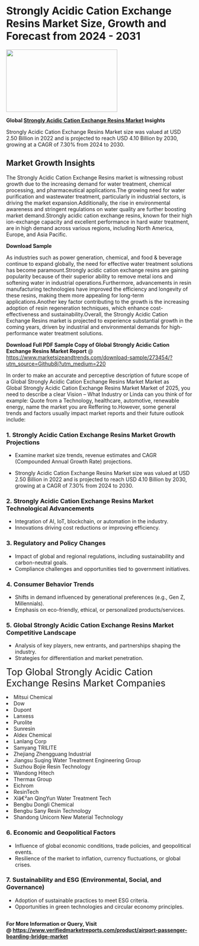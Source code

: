 <H1>Strongly Acidic Cation Exchange Resins Market Size, Growth and Forecast from 2024 - 2031</H1><img class="aligncenter size-medium wp-image-584254" src="https://thirdeyenews.in/wp-content/uploads/2024/09/Global-Market-Research-300x168.jpeg" alt="" width="300" height="168" /><p><strong>Global&nbsp;<a href="https://www.marketsizeandtrends.com/download-sample/273454/?utm_source=Github8j?utm_medium=220">Strongly Acidic Cation Exchange Resins Market</a> Insights</strong></p><p>Strongly Acidic Cation Exchange Resins Market size was valued at USD 2.50 Billion in 2022 and is projected to reach USD 4.10 Billion by 2030, growing at a CAGR of 7.30% from 2024 to 2030.</p><p><h2>Market Growth Insights</h2> <p>The Strongly Acidic Cation Exchange Resins market is witnessing robust growth due to the increasing demand for water treatment, chemical processing, and pharmaceutical applications.The growing need for water purification and wastewater treatment, particularly in industrial sectors, is driving the market expansion.Additionally, the rise in environmental awareness and stringent regulations on water quality are further boosting market demand.Strongly acidic cation exchange resins, known for their high ion-exchange capacity and excellent performance in hard water treatment, are in high demand across various regions, including North America, Europe, and Asia Pacific.</p> <p><strong>Download Sample</strong></p> <p>As industries such as power generation, chemical, and food & beverage continue to expand globally, the need for effective water treatment solutions has become paramount.Strongly acidic cation exchange resins are gaining popularity because of their superior ability to remove metal ions and softening water in industrial operations.Furthermore, advancements in resin manufacturing technologies have improved the efficiency and longevity of these resins, making them more appealing for long-term applications.Another key factor contributing to the growth is the increasing adoption of resin regeneration techniques, which enhance cost-effectiveness and sustainability.Overall, the Strongly Acidic Cation Exchange Resins market is projected to experience substantial growth in the coming years, driven by industrial and environmental demands for high-performance water treatment solutions.</p> <p><span class=""><strong>Download Full PDF Sample Copy of Global Strongly Acidic Cation Exchange Resins Market Report</strong> @ <a href="https://www.marketsizeandtrends.com/download-sample/273454/?utm_source=Github8j?utm_medium=220" target="_blank">https://www.marketsizeandtrends.com/download-sample/273454/?utm_source=Github8j?utm_medium=220</a></span></p><p>In order to make an accurate and perceptive description of future scope of a Global&nbsp;Strongly Acidic Cation Exchange Resins Market Market as Global&nbsp;Strongly Acidic Cation Exchange Resins Market Market of 2025, you need to describe a clear Vision &ndash; What Industry or Linda can you think of for example: Quote from a Technology, healthcare, automotive, renewable energy, name the market you are Reffering to.However, some general trends and factors usually impact market reports and their future outlook include:</p><h3>1.&nbsp;<strong>Strongly Acidic Cation Exchange Resins Market Growth Projections</strong></h3><ul><li>Examine market size trends, revenue estimates and CAGR (Compounded Annual Growth Rate) projections.</li><li><p>Strongly Acidic Cation Exchange Resins Market size was valued at USD 2.50 Billion in 2022 and is projected to reach USD 4.10 Billion by 2030, growing at a CAGR of 7.30% from 2024 to 2030.</p></li></ul><h3>2.&nbsp;<strong>Strongly Acidic Cation Exchange Resins Market Technological Advancements</strong></h3><ul><li>Integration of AI, IoT, blockchain, or automation in the industry.</li><li>Innovations driving cost reductions or improving efficiency.</li></ul><h3>3.&nbsp;<strong>Regulatory and Policy Changes</strong></h3><ul><li>Impact of global and regional regulations, including sustainability and carbon-neutral goals.</li><li>Compliance challenges and opportunities tied to government initiatives.</li></ul><h3>4.&nbsp;<strong>Consumer Behavior Trends</strong></h3><ul><li>Shifts in demand influenced by generational preferences (e.g., Gen Z, Millennials).</li><li>Emphasis on eco-friendly, ethical, or personalized products/services.</li></ul><h3>5.&nbsp;<strong>Global Strongly Acidic Cation Exchange Resins Market Competitive Landscape</strong></h3><ul><li>Analysis of key players, new entrants, and partnerships shaping the industry.</li><li>Strategies for differentiation and market penetration.</li></ul><p data-pm-slice="1 1 []"><span style="color: inherit; font-family: inherit; font-size: 25px;">Top Global Strongly Acidic Cation Exchange Resins Market Companies</span></p><div class="" data-test-id=""><p><li>Mitsui Chemical</li><li> Dow</li><li> Dupont</li><li> Lanxess</li><li> Purolite</li><li> Sunresin</li><li> Aldex Chemical</li><li> Lanlang Corp</li><li> Samyang TRILITE</li><li> Zhejiang Zhengguang Industrial</li><li> Jiangsu Suqing Water Treatment Engineering Group</li><li> Suzhou Bojie Resin Technology</li><li> Wandong Hitech</li><li> Thermax Group</li><li> Eichrom</li><li> ResinTech</li><li> Xiâ€²an QingYun Water Treatment Tech</li><li> Bengbu Dongli Chemical</li><li> Bengbu Sany Resin Technology</li><li> Shandong Unicorn New Material Technology</li></p></div><h3>6.&nbsp;<strong>Economic and Geopolitical Factors</strong></h3><ul><li>Influence of global economic conditions, trade policies, and geopolitical events.</li><li>Resilience of the market to inflation, currency fluctuations, or global crises.</li></ul><h3>7.&nbsp;<strong>Sustainability and ESG (Environmental, Social, and Governance)</strong></h3><ul><li>Adoption of sustainable practices to meet ESG criteria.</li><li>Opportunities in green technologies and circular economy principles.</li></ul><h2><strong style="font-size: 14px;">For More Information or Query, Visit @&nbsp;</strong><a style="background-color: #ffffff; font-size: 14px;" href="https://www.marketsizeandtrends.com/report/strongly-acidic-cation-exchange-resins-market/" target="_blank">https://www.verifiedmarketreports.com/product/airport-passenger-boarding-bridge-market</a></h2>